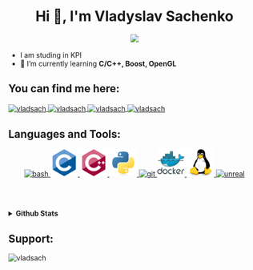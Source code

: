 <h1 align="center">Hi 👋, I'm Vladyslav Sachenko</h1>

<!-- Typing SVG by DenverCoder1 - https://github.com/DenverCoder1/readme-typing-svg -->
<p align="center">   
    <a href="https://github.com/DenverCoder1/readme-typing-svg">
        <img src="https://readme-typing-svg.herokuapp.com?color=33F76C&center=true&vCenter=true&height=50&lines=Software+Engineer;A+low-level+kind+of+guy+;Stay+hydrated)">
    </a>
</p>

- I am studing in KPI
- 🌱 I’m currently learning **C/C++, Boost, OpenGL**

## You can find me here:
<p align="left">
    <a href="https://linkedin.com/in/vladsach" target="blank">
        <img align="center" src="https://cdn.jsdelivr.net/npm/simple-icons@v5/icons/linkedin.svg" alt="vladsach" height="45" width="55" />
    </a>
    <a href="https://codeforces.com/profile/vladsach" target="blank">
        <img align="center" src="https://cdn.jsdelivr.net/npm/simple-icons@3.0.1/icons/codeforces.svg" alt="vladsach" height="45" width="55" />
    </a>
    <a href="https://www.leetcode.com/vladsach" target="blank">
        <img align="center" src="https://raw.githubusercontent.com/rahuldkjain/github-profile-readme-generator/master/src/images/icons/Social/leet-code.svg" alt="vladsach" height="45" width="55" />
    </a>
    <a href="https://www.hackerrank.com/vladsach" target="blank">
        <img align="center" src="https://raw.githubusercontent.com/rahuldkjain/github-profile-readme-generator/master/src/images/icons/Social/hackerrank.svg" alt="vladsach" height="45" width="55" />
    </a>
</p>

## Languages and Tools:
<p align="center"> 
    <a href="https://www.gnu.org/software/bash/" target="_blank"> 
        <img src="https://www.vectorlogo.zone/logos/gnu_bash/gnu_bash-icon.svg" alt="bash" width="55" height="55"/> 
    </a>
    <a href="https://www.cprogramming.com/" target="_blank"> 
        <img src="https://raw.githubusercontent.com/devicons/devicon/master/icons/c/c-original.svg" alt="c" width="55" height="55"/>
    </a>
    <a href="https://www.w3schools.com/cpp/" target="_blank"> 
        <img src="https://raw.githubusercontent.com/devicons/devicon/master/icons/cplusplus/cplusplus-original.svg" alt="cplusplus" width="55" height="55"/> 
    </a>
    <a href="https://www.python.org" target="_blank"> 
        <img src="https://raw.githubusercontent.com/devicons/devicon/master/icons/python/python-original.svg" alt="python" width="55" height="55"/> 
    </a>
    <a href="https://git-scm.com/" target="_blank"> 
        <img src="https://www.vectorlogo.zone/logos/git-scm/git-scm-icon.svg" alt="git" width="55" height="55"/> 
    </a>
    <a href="https://www.docker.com/" target="_blank"> 
        <img src="https://raw.githubusercontent.com/devicons/devicon/master/icons/docker/docker-original-wordmark.svg" alt="docker" width="55" height="55"/> 
    </a>
    <a href="https://www.linux.org/" target="_blank"> 
        <img src="https://raw.githubusercontent.com/devicons/devicon/master/icons/linux/linux-original.svg" alt="linux" width="55" height="55"/> 
    </a>
    <a href="https://unrealengine.com/" target="_blank"> 
        <img src="https://raw.githubusercontent.com/kenangundogan/fontisto/036b7eca71aab1bef8e6a0518f7329f13ed62f6b/icons/svg/brand/unreal-engine.svg" alt="unreal" width="55" height="55"/> 
    </a>
</p>

<br><br>

<details>	
    <summary><b>Github Stats</b></summary>
  
  <br>
  <img align="center" height="180em" src="https://github-readme-stats-vladsach.vercel.app/api/top-langs?username=vladsach&show_icons=true&theme=dracula&locale=en&layout=compact" alt="VladSach's GitHub Stats" />
    <img align="center" height="180em" src="https://github-readme-stats-vladsach.vercel.app/api?username=vladsach&show_icons=true&theme=dracula&locale=en" alt="VladSach's GitHub Stats" />
</details>

## Support:
<p>
    <a href="https://www.buymeacoffee.com/vladsach"> 
        <img align="left" height="50" width="210" src="https://cdn.buymeacoffee.com/buttons/v2/default-yellow.png" alt="vladsach" />
    </a>
</p>
